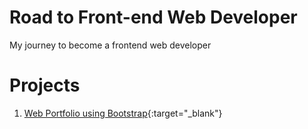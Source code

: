# Road to Front-end Web Developer

My journey to become a frontend web developer

# Projects

1. [Web Portfolio using Bootstrap](https://wahidrizka.github.io/road-to-frontend/Bootstrap/portfolio-bootstrap5/){:target="_blank"}
